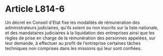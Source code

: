 # Article L814-6

Un décret en Conseil d'Etat fixe les modalités de rémunération des administrateurs judiciaires, qu'ils soient ou non inscrits sur la liste nationale, et des mandataires judiciaires à la liquidation des entreprises ainsi que les règles de prise en charge de la rémunération des personnes appelées, sur leur demande, à effectuer au profit de l'entreprise certaines tâches techniques non comprises dans les missions qui leur sont confiées.

